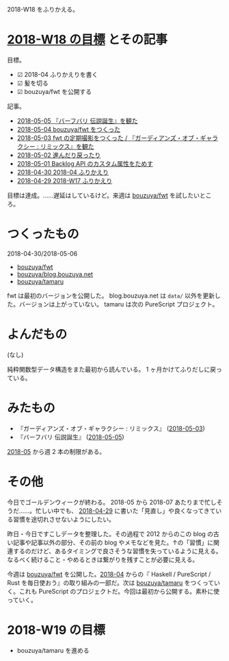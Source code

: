 2018-W18 をふりかえる。

# [2018-W18 の目標][2018-04-29] とその記事

目標。

- ☑ 2018-04 ふりかえりを書く
- ☑ 髪を切る
- ☑ bouzuya/fwt を公開する

記事。

- [2018-05-05 『バーフバリ 伝説誕生』を観た][2018-05-05]
- [2018-05-04 bouzuya/fwt をつくった][2018-05-04]
- [2018-05-03 fwt の定期撮影をつくった / 『ガーディアンズ・オブ・ギャラクシー : リミックス』を観た][2018-05-03]
- [2018-05-02 進んだり戻ったり][2018-05-02]
- [2018-05-01 Backlog API のカスタム属性をためす][2018-05-01]
- [2018-04-30 2018-04 ふりかえり][2018-04-30]
- [2018-04-29 2018-W17 ふりかえり][2018-04-29]

目標は達成。……遅延はしているけど。来週は [bouzuya/fwt][] を試したいところ。

# つくったもの

2018-04-30/2018-05-06

- [bouzuya/fwt][]
- [bouzuya/blog.bouzuya.net][]
- [bouzuya/tamaru][]

fwt は最初のバージョンを公開した。 blog.bouzuya.net は `data/` 以外を更新した。バージョンは上がっていない。 tamaru は次の PureScript プロジェクト。

# よんだもの

(なし)

純粋関数型データ構造をまた最初から読んでいる。 1 ヶ月かけてふりだしに戻っている。

# みたもの

- 『ガーディアンズ・オブ・ギャラクシー : リミックス』 ([2018-05-03][])
- 『バーフバリ 伝説誕生』 ([2018-05-05][])

[2018-05][2018-04-30] から週 2 本の制限がある。

# その他

今日でゴールデンウィークが終わる。 2018-05 から 2018-07 あたりまで忙しそうだ……。忙しい中でも、 [2018-04-29][] に書いた「見直し」や良くなってきている習慣を途切れさせないようにしたい。

昨日・今日ですこしデータを整理した。その過程で 2012 からのこの blog の古い記事や記事以外の部分、その前の blog やメモなどを見た。↑の「習慣」に関連するのだけど、あるタイミングで良さそうな習慣を失っているように見える。なるべく続けること・やめるときは繋がりを残すことが必要に見える。

今週は [bouzuya/fwt][] を公開した。[2018-04][2018-03-31] からの『 Haskell / PureScript / Rust を毎日使おう』の取り組みの一部だ。次は [bouzuya/tamaru][] をつくっていく。これも PureScript のプロジェクトだ。今回は最初から公開する。素朴に使っていく。

# 2018-W19 の目標

- bouzuya/tamaru を進める

[2018-03-31]: https://blog.bouzuya.net/2018/03/31/
[2018-04-29]: https://blog.bouzuya.net/2018/04/29/
[2018-04-30]: https://blog.bouzuya.net/2018/04/30/
[2018-05-01]: https://blog.bouzuya.net/2018/05/01/
[2018-05-02]: https://blog.bouzuya.net/2018/05/02/
[2018-05-03]: https://blog.bouzuya.net/2018/05/03/
[2018-05-04]: https://blog.bouzuya.net/2018/05/04/
[2018-05-05]: https://blog.bouzuya.net/2018/05/05/
[bouzuya/blog.bouzuya.net]: https://github.com/bouzuya/blog.bouzuya.net
[bouzuya/fwt]: https://github.com/bouzuya/fwt
[bouzuya/tamaru]: https://github.com/bouzuya/tamaru
